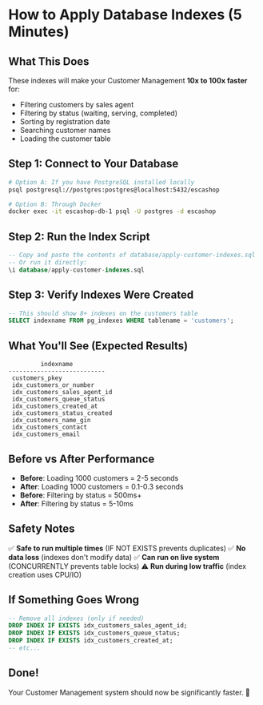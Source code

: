# How to Apply Database Indexes (5 Minutes)

## What This Does
These indexes will make your Customer Management **10x to 100x faster** for:
- Filtering customers by sales agent
- Filtering by status (waiting, serving, completed)
- Sorting by registration date
- Searching customer names
- Loading the customer table

## Step 1: Connect to Your Database
```bash
# Option A: If you have PostgreSQL installed locally
psql postgresql://postgres:postgres@localhost:5432/escashop

# Option B: Through Docker
docker exec -it escashop-db-1 psql -U postgres -d escashop
```

## Step 2: Run the Index Script
```sql
-- Copy and paste the contents of database/apply-customer-indexes.sql
-- Or run it directly:
\i database/apply-customer-indexes.sql
```

## Step 3: Verify Indexes Were Created
```sql
-- This should show 8+ indexes on the customers table
SELECT indexname FROM pg_indexes WHERE tablename = 'customers';
```

## What You'll See (Expected Results)
```
         indexname
---------------------------
 customers_pkey
 idx_customers_or_number
 idx_customers_sales_agent_id
 idx_customers_queue_status
 idx_customers_created_at
 idx_customers_status_created
 idx_customers_name_gin
 idx_customers_contact
 idx_customers_email
```

## Before vs After Performance
- **Before**: Loading 1000 customers = 2-5 seconds
- **After**: Loading 1000 customers = 0.1-0.3 seconds
- **Before**: Filtering by status = 500ms+
- **After**: Filtering by status = 5-10ms

## Safety Notes
✅ **Safe to run multiple times** (IF NOT EXISTS prevents duplicates)
✅ **No data loss** (indexes don't modify data)
✅ **Can run on live system** (CONCURRENTLY prevents table locks)
⚠️ **Run during low traffic** (index creation uses CPU/IO)

## If Something Goes Wrong
```sql
-- Remove all indexes (only if needed)
DROP INDEX IF EXISTS idx_customers_sales_agent_id;
DROP INDEX IF EXISTS idx_customers_queue_status;
DROP INDEX IF EXISTS idx_customers_created_at;
-- etc...
```

## Done!
Your Customer Management system should now be significantly faster. 🚀
